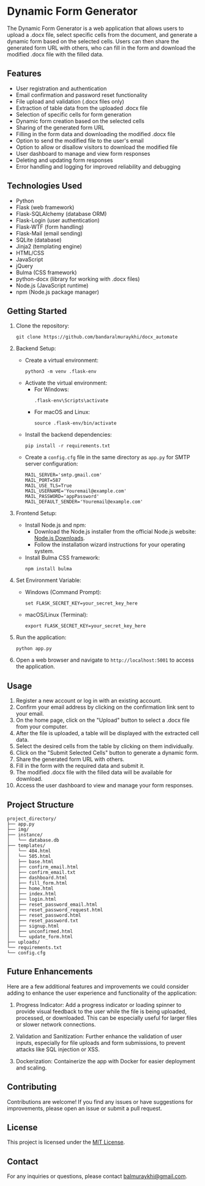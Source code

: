 # Dynamic Form Generator

The Dynamic Form Generator is a web application that allows users to upload a .docx file, select specific cells from the document, and generate a dynamic form based on the selected cells. Users can then share the generated form URL with others, who can fill in the form and download the modified .docx file with the filled data.

## Features

- User registration and authentication
- Email confirmation and password reset functionality
- File upload and validation (.docx files only)
- Extraction of table data from the uploaded .docx file
- Selection of specific cells for form generation
- Dynamic form creation based on the selected cells
- Sharing of the generated form URL
- Filling in the form data and downloading the modified .docx file
- Option to send the modified file to the user's email
- Option to allow or disallow visitors to download the modified file
- User dashboard to manage and view form responses
- Deleting and updating form responses
- Error handling and logging for improved reliability and debugging

## Technologies Used

- Python
- Flask (web framework)
- Flask-SQLAlchemy (database ORM)
- Flask-Login (user authentication)
- Flask-WTF (form handling)
- Flask-Mail (email sending)
- SQLite (database)
- Jinja2 (templating engine)
- HTML/CSS
- JavaScript
- jQuery
- Bulma (CSS framework)
- python-docx (library for working with .docx files)
- Node.js (JavaScript runtime)
- npm (Node.js package manager)

## Getting Started

1. Clone the repository:
   ```
   git clone https://github.com/bandaralmuraykhi/docx_automate
   ```

2. Backend Setup:
   - Create a virtual environment:
     ```
     python3 -m venv .flask-env
     ```
   - Activate the virtual environment:
     - For Windows:
       ```
       .flask-env\Scripts\activate
       ```
     - For macOS and Linux:
       ```
       source .flask-env/bin/activate
       ```
   - Install the backend dependencies:
     ```
     pip install -r requirements.txt
     ```
   - Create a `config.cfg` file in the same directory as `app.py` for SMTP server configuration:
     ```
     MAIL_SERVER='smtp.gmail.com'
     MAIL_PORT=587
     MAIL_USE_TLS=True
     MAIL_USERNAME='Youremail@example.com'
     MAIL_PASSWORD='appPassword'
     MAIL_DEFAULT_SENDER='Youremail@example.com'
     ```

3. Frontend Setup:
   - Install Node.js and npm:
     - Download the Node.js installer from the official Node.js website: [Node.js Downloads](https://nodejs.org/en/download/).
     - Follow the installation wizard instructions for your operating system.
   - Install Bulma CSS framework:
     ```
     npm install bulma
     ```

4. Set Environment Variable:
   - Windows (Command Prompt):
     ```
     set FLASK_SECRET_KEY=your_secret_key_here
     ```
   - macOS/Linux (Terminal):
     ```
     export FLASK_SECRET_KEY=your_secret_key_here
     ```

5. Run the application:
   ```
   python app.py
   ```

6. Open a web browser and navigate to `http://localhost:5001` to access the application.

## Usage

1. Register a new account or log in with an existing account.
2. Confirm your email address by clicking on the confirmation link sent to your email.
3. On the home page, click on the "Upload" button to select a .docx file from your computer.
4. After the file is uploaded, a table will be displayed with the extracted cell data.
5. Select the desired cells from the table by clicking on them individually.
6. Click on the "Submit Selected Cells" button to generate a dynamic form.
7. Share the generated form URL with others.
8. Fill in the form with the required data and submit it.
9. The modified .docx file with the filled data will be available for download.
10. Access the user dashboard to view and manage your form responses.

## Project Structure

```
project_directory/
├── app.py
├── img/
├── instance/
│   └── database.db
├── templates/
│   └── 404.html
│   └── 505.html
│   ├── base.html
│   ├── confirm_email.html
│   ├── confirm_email.txt
│   ├── dashboard.html
│   ├── fill_form.html
│   ├── home.html
│   ├── index.html
│   ├── login.html
│   ├── reset_password_email.html
│   ├── reset_password_request.html
│   ├── reset_password.html
│   ├── reset_password.txt
│   ├── signup.html
│   ├── unconfirmed.html
│   └── update_form.html
├── uploads/
└── requirements.txt
└── config.cfg
```

## Future Enhancements

Here are a few additional features and improvements we could consider adding to enhance the user experience and functionality of the application:

1. Progress Indicator: Add a progress indicator or loading spinner to provide visual feedback to the user while the file is being uploaded, processed, or downloaded. This can be especially useful for larger files or slower network connections.

2. Validation and Sanitization: Further enhance the validation of user inputs, especially for file uploads and form submissions, to prevent attacks like SQL injection or XSS.

3. Dockerization: Containerize the app with Docker for easier deployment and scaling.

## Contributing

Contributions are welcome! If you find any issues or have suggestions for improvements, please open an issue or submit a pull request.

## License

This project is licensed under the [MIT License](LICENSE).

## Contact

For any inquiries or questions, please contact [balmuraykhi@gmail.com](mailto:balmuraykhi@gmail.com).
